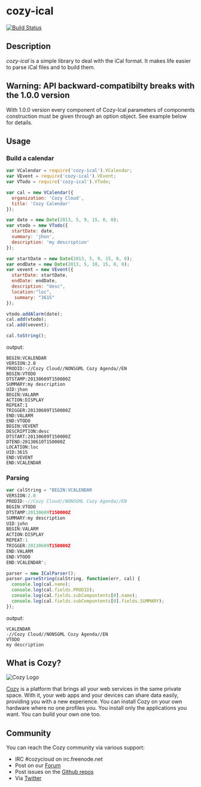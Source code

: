 cozy-ical
=========

[![Build
Status](https://travis-ci.org/aenario/cozy-ical.png?branch=master)](https://travis-ci.org/aenario/cozy-ical)

## Description

*cozy-ical* is a simple library to deal with the iCal format. It makes life
easier to parse iCal files and to build them.

## Warning: API backward-compatibilty breaks with the 1.0.0 version

With 1.0.0 version every component of Cozy-Ical parameters of
components construction must be given through an option object. See example
below for details.

## Usage

### Build a calendar

```javascript
var VCalendar = require('cozy-ical').VCalendar;
var VEvent = require('cozy-ical').VEvent;
var VTodo = require('cozy-ical').VTodo;

var cal = new VCalendar({
  organization: 'Cozy Cloud', 
  title: 'Cozy Calendar'
});

var date = new Date(2013, 5, 9, 15, 0, 0);
var vtodo = new VTodo({
  startDate: date, 
  summary: 'jhon', 
  description: 'my description'
});

var startDate = new Date(2013, 5, 9, 15, 0, 0);
var endDate = new Date(2013, 5, 10, 15, 0, 0);
var vevent = new VEvent({
  startDate: startDate,
  endDate: endDate,
  description: "desc",
  location:"loc",
   summary: "3615"
});

vtodo.addAlarm(date);
cal.add(vtodo);
cal.add(vevent);

cal.toString();
```

output:

    BEGIN:VCALENDAR
    VERSION:2.0
    PRODID:-//Cozy Cloud//NONSGML Cozy Agenda//EN
    BEGIN:VTODO
    DTSTAMP:20130609T150000Z
    SUMMARY:my description
    UID:jhon
    BEGIN:VALARM
    ACTION:DISPLAY
    REPEAT:1
    TRIGGER:20130609T150000Z
    END:VALARM
    END:VTODO
    BEGIN:VEVENT
    DESCRIPTION:desc
    DTSTART:20130609T150000Z
    DTEND:20130610T150000Z
    LOCATION:loc
    UID:3615
    END:VEVENT
    END:VCALENDAR

### Parsing


```javascript
var calString = "BEGIN:VCALENDAR
VERSION:2.0
PRODID:-//Cozy Cloud//NONSGML Cozy Agenda//EN
BEGIN:VTODO
DTSTAMP:20130609T150000Z
SUMMARY:my description
UID:john
BEGIN:VALARM
ACTION:DISPLAY
REPEAT:1
TRIGGER:20130609T150000Z
END:VALARM
END:VTODO
END:VCALENDAR";

parser = new ICalParser();
parser.parseString(calString, function(err, cal) {
  console.log(cal.name);
  console.log(cal.fields.PRODID);
  console.log(cal.fields.subCompontents[0].name);
  console.log(cal.fields.subCompontents[0].fields.SUMMARY);
});
```

output:

    VCALENDAR
    -//Cozy Cloud//NONSGML Cozy Agenda//EN
    VTODO
    my description

## What is Cozy?

![Cozy Logo](https://raw.github.com/mycozycloud/cozy-setup/gh-pages/assets/images/happycloud.png)

[Cozy](http://cozy.io) is a platform that brings all your web services in the
same private space.  With it, your web apps and your devices can share data
easily, providing you
with a new experience. You can install Cozy on your own hardware where no one
profiles you. You install only the applications you want. You can build your
own one too.

## Community 

You can reach the Cozy community via various support:

* IRC #cozycloud on irc.freenode.net
* Post on our [Forum](https://groups.google.com/forum/?fromgroups#!forum/cozy-cloud)
* Post issues on the [Github repos](https://github.com/mycozycloud/)
* Via [Twitter](http://twitter.com/mycozycloud)

